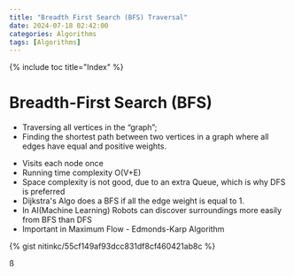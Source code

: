 ```yaml
---
title: "Breadth First Search (BFS) Traversal"
date: 2024-07-18 02:42:00
categories: Algorithms
tags: [Algorithms]
---
```


{% include toc title="Index" %}

# Breadth-First Search (BFS)

- Traversing all vertices in the “graph”;
- Finding the shortest path between two vertices in a graph where all edges have
  equal and positive weights.


* Visits each node once
* Running time complexity O(V+E)
* Space complexity is not good, due to an extra Queue, which is why DFS is
  preferred
* Dijkstra's Algo does a BFS if all the edge weight is equal to 1.
* In AI(Machine Learning) Robots can discover surroundings more easily from BFS
  than DFS
* Important in Maximum Flow - Edmonds-Karp Algorithm

{% gist nitinkc/55cf149af93dcc831df8cf460421ab8c %}

ß